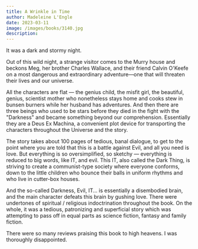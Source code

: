 ```yaml
---
title: A Wrinkle in Time
author: Madeleine L'Engle
date: 2023-03-11
image: /images/books/3140.jpg
description: 
---
```


It was a dark and stormy night.

Out of this wild night, a strange visitor comes to the Murry house and beckons
Meg, her brother Charles Wallace, and their friend Calvin O'Keefe on a most
dangerous and extraordinary adventure—one that will threaten their lives and
our universe.

All the characters are flat &mdash; the genius child, the misfit girl, the
beautiful, genius, scientist mother who nonetheless stays home and cooks stew
in bunsen burners while her husband has adventures.  And then there are three
beings who used to be stars before they died in the fight with the "Darkness"
and became something beyond our comprehension. Essentially they are a Deus Ex
Machina, a convenient plot device for transporting the characters throughout
the Universe and the story. 

The story takes about 100 pages of tedious, banal dialogue, to get to the point
where you are told that this is a battle against Evil, and all you need is
love. But everything is so oversimplified, so sketchy &mdash; everything is
reduced to big words, like IT, and evil. This IT, also called the Dark Thing,
is striving to create a communist-type society where everyone conforms, down to
the little children who bounce their balls in uniform rhythms and who live in
cutter-box houses. 

And the so-called Darkness, Evil, IT... is essentially a disembodied brain, and
the main character defeats this brain by gushing love. There were undertones of
spiritual / religious indoctrination throughout the book. On the whole, it was
a tedious, patronizing and superficial story which was attempting to pass off
in equal parts as science fiction, fantasy and family fiction.

There were so many reviews praising this book to high heavens. I was thoroughly
disappointed. 
